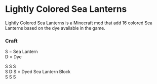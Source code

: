 # Lightly Colored Sea Lanterns

Lightly Colored Sea Lanterns is a Minecraft mod that add 16 colored Sea Lanterns based on the dye available in the game.

### Craft  
S = Sea Lantern  
D = Dye

S S S  
S D S = Dyed Sea Lantern Block  
S S S